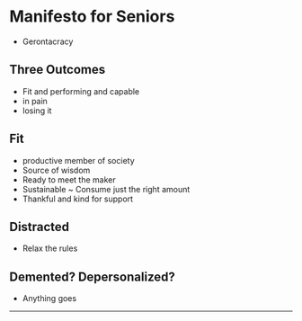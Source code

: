 # Manifesto for Seniors

* Gerontacracy

## Three Outcomes

* Fit and performing and capable
* in pain
* losing it


## Fit

* productive member of society
* Source of wisdom
* Ready to meet the maker
* Sustainable ~ Consume just the right amount
* Thankful and kind for support

## Distracted

* Relax the rules

## Demented? Depersonalized?

* Anything goes


***
